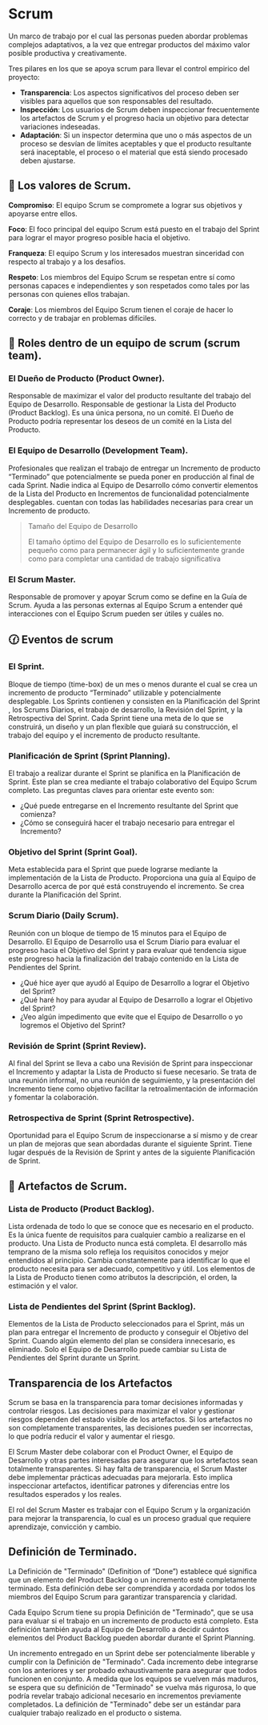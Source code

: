 # Scrum

Un marco de trabajo por el cual las personas pueden abordar problemas complejos adaptativos, a la vez que entregar productos del máximo valor posible productiva y creativamente.

Tres pilares en los que se apoya scrum para llevar el control empirico del proyecto:

- **Transparencia**: Los aspectos significativos del proceso deben ser visibles para aquellos que son responsables del resultado.
- **Inspección**: Los usuarios de Scrum deben inspeccionar frecuentemente los artefactos de Scrum y el progreso hacia un objetivo para detectar variaciones indeseadas.
- **Adaptación**: Si un inspector determina que uno o más aspectos de un proceso se desvían de límites aceptables y que el producto resultante será inaceptable,
  el proceso o el material que está siendo procesado deben ajustarse.

## 💎 Los valores de Scrum.

**Compromiso**: El equipo Scrum se compromete a lograr sus objetivos y apoyarse entre ellos.

**Foco**: El foco principal del equipo Scrum está puesto en el trabajo del Sprint para lograr el mayor progreso posible hacia el objetivo.

**Franqueza**: El equipo Scrum y los interesados muestran sinceridad con respecto al trabajo y a los desafíos.

**Respeto**: Los miembros del Equipo Scrum se respetan entre sí como personas capaces e independientes y son respetados como tales por las personas con quienes ellos trabajan.

**Coraje**: Los miembros del Equipo Scrum tienen el coraje de hacer lo correcto y de trabajar en problemas difíciles.

## 👥 Roles dentro de un equipo de scrum (scrum team).

### El Dueño de Producto (Product Owner).

Responsable de maximizar el valor del producto resultante del trabajo del Equipo de Desarrollo.
Responsable de gestionar la Lista del Producto (Product Backlog).
Es una única persona, no un comité. El Dueño de Producto podría representar los deseos de un comité en la Lista del Producto.

### El Equipo de Desarrollo (Development Team).

Profesionales que realizan el trabajo de entregar un Incremento de producto “Terminado” que potencialmente se pueda poner en producción al final de cada Sprint.
Nadie indica al Equipo de Desarrollo cómo convertir elementos de la Lista del Producto en Incrementos de funcionalidad potencialmente desplegables.
cuentan con todas las habilidades necesarias para crear un Incremento de producto.

> Tamaño del Equipo de Desarrollo
>
> El tamaño óptimo del Equipo de Desarrollo es lo suficientemente pequeño como para permanecer ágil y lo suficientemente grande como para completar una cantidad de trabajo significativa

### El Scrum Master.

Responsable de promover y apoyar Scrum como se define en la Guía de Scrum.
Ayuda a las personas externas al Equipo Scrum a entender qué interacciones con el Equipo Scrum pueden ser útiles y cuáles no.

## 🕜 Eventos de scrum

### El Sprint.

Bloque de tiempo (time-box) de un mes o menos durante el cual se crea un incremento de producto “Terminado” utilizable y potencialmente desplegable.
Los Sprints contienen y consisten en la Planificación del Sprint , los Scrums Diarios, el trabajo de desarrollo, la Revisión del Sprint, y la Retrospectiva del Sprint.
Cada Sprint tiene una meta de lo que se construirá, un diseño y un plan flexible que guiará su construcción, el trabajo del equipo y el incremento de producto resultante.

### Planificación de Sprint (Sprint Planning).

El trabajo a realizar durante el Sprint se planifica en la Planificación de Sprint. Este plan se crea mediante el trabajo colaborativo del Equipo Scrum completo.
Las preguntas claves para orientar este evento son:

- ¿Qué puede entregarse en el Incremento resultante del Sprint que comienza?
- ¿Cómo se conseguirá hacer el trabajo necesario para entregar el Incremento?

### Objetivo del Sprint (Sprint Goal).

Meta establecida para el Sprint que puede lograrse mediante la implementación de la Lista de Producto.
Proporciona una guía al Equipo de Desarrollo acerca de por qué está construyendo el incremento.
Se crea durante la Planificación del Sprint.

### Scrum Diario (Daily Scrum).

Reunión con un bloque de tiempo de 15 minutos para el Equipo de Desarrollo.
El Equipo de Desarrollo usa el Scrum Diario para evaluar el progreso hacia el Objetivo del Sprint y para evaluar qué tendencia sigue este progreso hacia la finalización del
trabajo contenido en la Lista de Pendientes del Sprint.

- ¿Qué hice ayer que ayudó al Equipo de Desarrollo a lograr el Objetivo del Sprint?
- ¿Qué haré hoy para ayudar al Equipo de Desarrollo a lograr el Objetivo del Sprint?
- ¿Veo algún impedimento que evite que el Equipo de Desarrollo o yo logremos el Objetivo del Sprint?

### Revisión de Sprint (Sprint Review).

Al final del Sprint se lleva a cabo una Revisión de Sprint para inspeccionar el Incremento y adaptar la Lista de Producto si fuese necesario.
Se trata de una reunión informal, no una reunión de seguimiento, y la presentación del Incremento tiene como objetivo facilitar la retroalimentación de información y fomentar la colaboración.

### Retrospectiva de Sprint (Sprint Retrospective).

Oportunidad para el Equipo Scrum de inspeccionarse a sí mismo y de crear un plan de mejoras que sean abordadas durante el siguiente Sprint.
Tiene lugar después de la Revisión de Sprint y antes de la siguiente Planificación de Sprint.

## 🔮 Artefactos de Scrum.

### Lista de Producto (Product Backlog).

Lista ordenada de todo lo que se conoce que es necesario en el producto. Es la única fuente de requisitos para cualquier cambio a realizarse en el producto.
Una Lista de Producto nunca está completa. El desarrollo más temprano de la misma solo refleja los requisitos conocidos y mejor entendidos al principio.
Cambia constantemente para identificar lo que el producto necesita para ser adecuado, competitivo y útil.
Los elementos de la Lista de Producto tienen como atributos la descripción, el orden, la estimación y el valor.

### Lista de Pendientes del Sprint (Sprint Backlog).

Elementos de la Lista de Producto seleccionados para el Sprint, más un plan para entregar el Incremento de producto y conseguir el Objetivo del Sprint.
Cuando algún elemento del plan se considera innecesario, es eliminado. Solo el Equipo de Desarrollo puede cambiar su Lista de Pendientes del Sprint durante un Sprint.


## Transparencia de los Artefactos

Scrum se basa en la transparencia para tomar decisiones informadas y controlar riesgos. Las decisiones para maximizar el valor y gestionar riesgos dependen del estado visible de los artefactos. Si los artefactos no son completamente transparentes, las decisiones pueden ser incorrectas, lo que podría reducir el valor y aumentar el riesgo.

El Scrum Master debe colaborar con el Product Owner, el Equipo de Desarrollo y otras partes interesadas para asegurar que los artefactos sean totalmente transparentes. Si hay falta de transparencia, el Scrum Master debe implementar prácticas adecuadas para mejorarla. Esto implica inspeccionar artefactos, identificar patrones y diferencias entre los resultados esperados y los reales.

El rol del Scrum Master es trabajar con el Equipo Scrum y la organización para mejorar la transparencia, lo cual es un proceso gradual que requiere aprendizaje, convicción y cambio.


## Definición de Terminado.

La Definición de "Terminado" (Definition of “Done”) establece qué significa que un elemento del Product Backlog o un incremento esté completamente terminado. Esta definición debe ser comprendida y acordada por todos los miembros del Equipo Scrum para garantizar transparencia y claridad.

Cada Equipo Scrum tiene su propia Definición de "Terminado", que se usa para evaluar si el trabajo en un incremento de producto está completo. Esta definición también ayuda al Equipo de Desarrollo a decidir cuántos elementos del Product Backlog pueden abordar durante el Sprint Planning.

Un incremento entregado en un Sprint debe ser potencialmente liberable y cumplir con la Definición de "Terminado".
Cada incremento debe integrarse con los anteriores y ser probado exhaustivamente para asegurar que todos funcionen en conjunto. A medida que los equipos se vuelven más maduros, se espera que su definición de "Terminado" se vuelva más rigurosa, lo que podría revelar trabajo adicional necesario en incrementos previamente completados.
La definición de "Terminado" debe ser un estándar para cualquier trabajo realizado en el producto o sistema.

